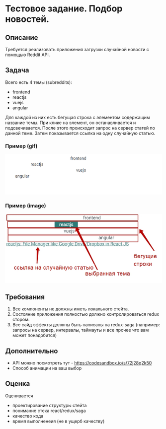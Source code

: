 # Тестовое задание. Подбор новостей.

## Описание
Требуется реализовать приложения загрузки случайной новости с помощью Reddit API.

## Задача
Всего есть 4 темы (subreddits):
- frontend
- reactjs
- vuejs
- angular

Для каждой из них есть бегущая строка с элементом содержащим название темы.
При клике на элемент, он останавливается и подсвечивается.
После этого происходит запрос на сервер статей по данной теме.
Затем показывается ссылка на одну случайную статью.

### Пример (gif)

![alt gif_ex](https://raw.githubusercontent.com/dsvgit/redux-test/master/gif-demo-1.gif)

### Пример (image)

![alt image_ex](https://raw.githubusercontent.com/dsvgit/redux-test/master/jpg-demo-1.jpg)

## Требования
1. Все компоненты не должны иметь локального стейта.
2. Состояние приложения полностью должно контролироваться redux стором.
3. Все сайд эффекты должны быть написаны на redux-saga (например: запросы на сервер, интервалы, таймауты и все прочее что вам может понадобится)

## Дополнительно
- API можно посмотреть тут - https://codesandbox.io/s/72j28q2k50
- Способ анимации на ваш выбор

## Оценка
Оценивается
- проектирование структуры стейта
- понимание стека react/redux/saga
- качество кода
- время выполненеия (не в ущерб качеству)
